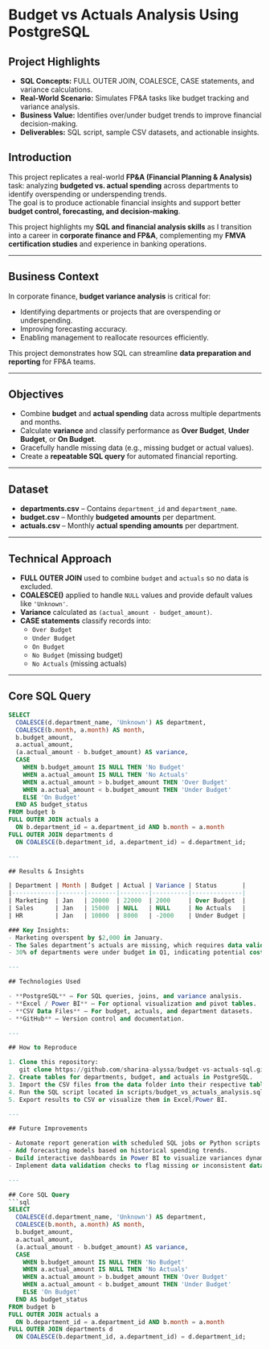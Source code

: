 # Budget vs Actuals Analysis Using PostgreSQL

## Project Highlights 
- **SQL Concepts:** FULL OUTER JOIN, COALESCE, CASE statements, and variance calculations.  
- **Real-World Scenario:** Simulates FP&A tasks like budget tracking and variance analysis.  
- **Business Value:** Identifies over/under budget trends to improve financial decision-making.  
- **Deliverables:** SQL script, sample CSV datasets, and actionable insights.

## Introduction
This project replicates a real-world **FP&A (Financial Planning & Analysis)** task: analyzing **budgeted vs. actual spending** across departments to identify overspending or underspending trends.  
The goal is to produce actionable financial insights and support better **budget control, forecasting, and decision-making**.  

This project highlights my **SQL and financial analysis skills** as I transition into a career in **corporate finance and FP&A**, complementing my **FMVA certification studies** and experience in banking operations.

---

## Business Context
In corporate finance, **budget variance analysis** is critical for:
- Identifying departments or projects that are overspending or underspending.
- Improving forecasting accuracy.
- Enabling management to reallocate resources efficiently.
  
This project demonstrates how SQL can streamline **data preparation and reporting** for FP&A teams.

---

## Objectives
- Combine **budget** and **actual spending** data across multiple departments and months.
- Calculate **variance** and classify performance as **Over Budget**, **Under Budget**, or **On Budget**.
- Gracefully handle missing data (e.g., missing budget or actual values).
- Create a **repeatable SQL query** for automated financial reporting.

---

## Dataset
- **departments.csv** – Contains `department_id` and `department_name`.
- **budget.csv** – Monthly **budgeted amounts** per department.
- **actuals.csv** – Monthly **actual spending amounts** per department.

---

## Technical Approach
- **FULL OUTER JOIN** used to combine `budget` and `actuals` so no data is excluded.
- **COALESCE()** applied to handle `NULL` values and provide default values like `'Unknown'`.
- **Variance** calculated as `(actual_amount - budget_amount)`.
- **CASE statements** classify records into:
  - `Over Budget`
  - `Under Budget`
  - `On Budget`
  - `No Budget` (missing budget)
  - `No Actuals` (missing actuals)

---

## Core SQL Query
```sql
SELECT 
  COALESCE(d.department_name, 'Unknown') AS department,
  COALESCE(b.month, a.month) AS month,
  b.budget_amount,
  a.actual_amount,
  (a.actual_amount - b.budget_amount) AS variance,
  CASE
    WHEN b.budget_amount IS NULL THEN 'No Budget'
    WHEN a.actual_amount IS NULL THEN 'No Actuals'
    WHEN a.actual_amount > b.budget_amount THEN 'Over Budget'
    WHEN a.actual_amount < b.budget_amount THEN 'Under Budget'
    ELSE 'On Budget'
  END AS budget_status
FROM budget b
FULL OUTER JOIN actuals a 
  ON b.department_id = a.department_id AND b.month = a.month
FULL OUTER JOIN departments d 
  ON COALESCE(b.department_id, a.department_id) = d.department_id;

---

## Results & Insights

| Department | Month | Budget | Actual | Variance | Status       |
|------------|-------|--------|--------|----------|--------------|
| Marketing  | Jan   | 20000  | 22000  | 2000     | Over Budget  |
| Sales      | Jan   | 15000  | NULL   | NULL     | No Actuals   |
| HR         | Jan   | 10000  | 8000   | -2000    | Under Budget |

### Key Insights:
- Marketing overspent by $2,000 in January.  
- The Sales department’s actuals are missing, which requires data validation.  
- 30% of departments were under budget in Q1, indicating potential cost-saving trends.

---

## Technologies Used

- **PostgreSQL** – For SQL queries, joins, and variance analysis.  
- **Excel / Power BI** – For optional visualization and pivot tables.  
- **CSV Data Files** – For budget, actuals, and department datasets.  
- **GitHub** – Version control and documentation.

---

## How to Reproduce

1. Clone this repository:
   git clone https://github.com/sharina-alyssa/budget-vs-actuals-sql.git
2. Create tables for departments, budget, and actuals in PostgreSQL.
3. Import the CSV files from the data folder into their respective tables.
4. Run the SQL script located in scripts/budget_vs_actuals_analysis.sql.
5. Export results to CSV or visualize them in Excel/Power BI.

---

## Future Improvements 

- Automate report generation with scheduled SQL jobs or Python scripts.
- Add forecasting models based on historical spending trends.
- Build interactive dashboards in Power BI to visualize variances dynamically.
- Implement data validation checks to flag missing or inconsistent data.

---

## Core SQL Query
```sql
SELECT 
  COALESCE(d.department_name, 'Unknown') AS department,
  COALESCE(b.month, a.month) AS month,
  b.budget_amount,
  a.actual_amount,
  (a.actual_amount - b.budget_amount) AS variance,
  CASE
    WHEN b.budget_amount IS NULL THEN 'No Budget'
    WHEN a.actual_amount IS NULL THEN 'No Actuals'
    WHEN a.actual_amount > b.budget_amount THEN 'Over Budget'
    WHEN a.actual_amount < b.budget_amount THEN 'Under Budget'
    ELSE 'On Budget'
  END AS budget_status
FROM budget b
FULL OUTER JOIN actuals a 
  ON b.department_id = a.department_id AND b.month = a.month
FULL OUTER JOIN departments d 
  ON COALESCE(b.department_id, a.department_id) = d.department_id;
